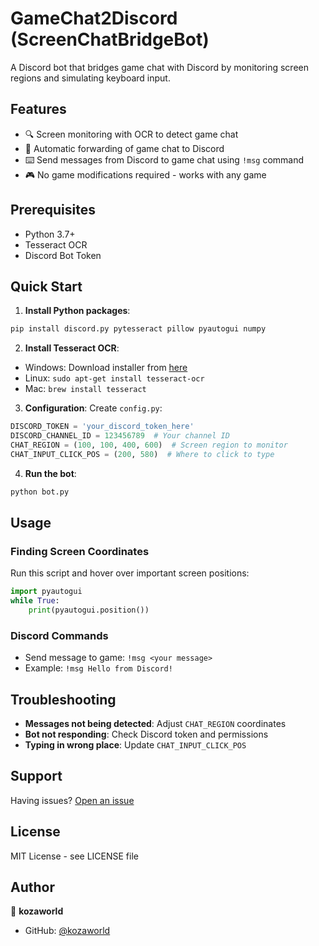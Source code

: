 # GameChat2Discord (ScreenChatBridgeBot)

A Discord bot that bridges game chat with Discord by monitoring screen regions and simulating keyboard input.

## Features

- 🔍 Screen monitoring with OCR to detect game chat
- 💬 Automatic forwarding of game chat to Discord
- ⌨️ Send messages from Discord to game chat using `!msg` command
- 🎮 No game modifications required - works with any game

## Prerequisites

- Python 3.7+
- Tesseract OCR
- Discord Bot Token

## Quick Start

1. **Install Python packages**:
```sh
pip install discord.py pytesseract pillow pyautogui numpy
```

2. **Install Tesseract OCR**:
- Windows: Download installer from [here](https://github.com/UB-Mannheim/tesseract/wiki)
- Linux: `sudo apt-get install tesseract-ocr`
- Mac: `brew install tesseract`

3. **Configuration**:
Create `config.py`:
```python
DISCORD_TOKEN = 'your_discord_token_here'
DISCORD_CHANNEL_ID = 123456789  # Your channel ID
CHAT_REGION = (100, 100, 400, 600)  # Screen region to monitor
CHAT_INPUT_CLICK_POS = (200, 580)  # Where to click to type
```

4. **Run the bot**:
```sh
python bot.py
```

## Usage

### Finding Screen Coordinates

Run this script and hover over important screen positions:
```python
import pyautogui
while True:
    print(pyautogui.position())
```

### Discord Commands

- Send message to game: `!msg <your message>`
- Example: `!msg Hello from Discord!`

## Troubleshooting

- **Messages not being detected**: Adjust `CHAT_REGION` coordinates
- **Bot not responding**: Check Discord token and permissions
- **Typing in wrong place**: Update `CHAT_INPUT_CLICK_POS`

## Support

Having issues? [Open an issue](https://github.com/kozaworld/ScreenChatBridgeBot/issues/new)

## License

MIT License - see LICENSE file

## Author

👤 **kozaworld**

* GitHub: [@kozaworld](https://github.com/kozaworld)
